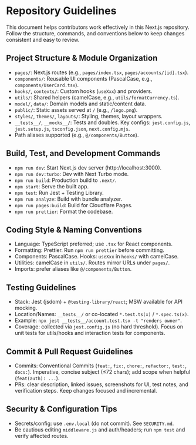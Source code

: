 # Repository Guidelines

This document helps contributors work effectively in this Next.js repository. Follow the structure, commands, and conventions below to keep changes consistent and easy to review.

## Project Structure & Module Organization

- `pages/`: Next.js routes (e.g., `pages/index.tsx`, `pages/accounts/[id].tsx`).
- `components/`: Reusable UI components (PascalCase, e.g., `components/UserCard.tsx`).
- `hooks/`, `contexts/`: Custom hooks (`useXxx`) and providers.
- `utils/`: Shared helpers (camelCase, e.g., `utils/formatCurrency.ts`).
- `model/`, `data/`: Domain models and static/content data.
- `public/`: Static assets served at `/` (e.g., `/logo.png`).
- `styles/`, `themes/`, `layouts/`: Styling, themes, layout wrappers.
- `__tests__/`, `__mocks__/`: Tests and doubles. Key configs: `jest.config.js`, `jest.setup.js`, `tsconfig.json`, `next.config.mjs`.
- Path aliases supported (e.g., `@/components/Button`).

## Build, Test, and Development Commands

- `npm run dev`: Start Next.js dev server (http://localhost:3000).
- `npm run dev:turbo`: Dev with Next Turbo mode.
- `npm run build`: Production build to `.next/`.
- `npm start`: Serve the built app.
- `npm test`: Run Jest + Testing Library.
- `npm run analyze`: Build with bundle analyzer.
- `npm run pages:build`: Build for Cloudflare Pages.
- `npm run prettier`: Format the codebase.

## Coding Style & Naming Conventions

- Language: TypeScript preferred; use `.tsx` for React components.
- Formatting: Prettier. Run `npm run prettier` before committing.
- Components: PascalCase. Hooks: `useXxx` in `hooks/` with camelCase.
- Utilities: camelCase in `utils/`. Routes mirror URLs under `pages/`.
- Imports: prefer aliases like `@/components/Button`.

## Testing Guidelines

- Stack: Jest (jsdom) + `@testing-library/react`; MSW available for API mocking.
- Location/Names: `__tests__/` or co-located `*.test.ts(x)` / `*.spec.ts(x)`.
- Example: `npx jest __tests__/account.test.tsx -t "renders owner"`.
- Coverage: collected via `jest.config.js` (no hard threshold). Focus on unit tests for utils/hooks and interaction tests for components.

## Commit & Pull Request Guidelines

- Commits: Conventional Commits (`feat:`, `fix:`, `chore:`, `refactor:`, `test:`, `docs:`). Imperative, concise subject (≤72 chars); add scope when helpful (`feat(auth): ...`).
- PRs: clear description, linked issues, screenshots for UI, test notes, and verification steps. Keep changes focused and incremental.

## Security & Configuration Tips

- Secrets/config: use `.env.local` (do not commit). See `SECURITY.md`.
- Be cautious editing `middleware.js` and auth/headers; run `npm test` and verify affected routes.
